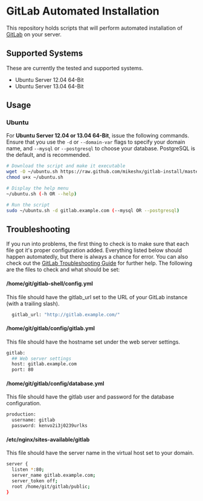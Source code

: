 # GitLab Automated Installation

This repository holds scripts that will perform automated installation of [GitLab](http://gitlab.org) on your server.

## Supported Systems

These are currently the tested and supported systems.

* Ubuntu Server 12.04 64-Bit
* Ubuntu Server 13.04 64-Bit

## Usage

### Ubuntu

For __Ubuntu Server 12.04 or 13.04 64-Bit__, issue the following commands. Ensure that you use the `-d` or `--domain-var` flags to specify your domain name, and `--mysql` or `--postgresql` to choose your database. PostgreSQL is the default, and is recommended.

```bash
# Download the script and make it executable
wget -O ~/ubuntu.sh https://raw.github.com/mikeshx/gitlab-install/master/ubuntu-server-12.04.sh
chmod u+x ~/ubuntu.sh

# Display the help menu
~/ubuntu.sh (-h OR --help)

# Run the script
sudo ~/ubuntu.sh -d gitlab.example.com (--mysql OR --postgresql)
```

## Troubleshooting

If you run into problems, the first thing to check is to make sure that each file got it's proper configuration added. Everything listed below should happen automatedly, but there is always a chance for error. You can also check out the [GitLab Troubleshooting Guide](https://github.com/gitlabhq/gitlab-public-wiki/wiki/Trouble-Shooting-Guide) for further help. The following are the files to check and what should be set:

#### /home/git/gitlab-shell/config.yml

This file should have the gitlab_url set to the URL of your GitLab instance (with a trailing slash).

```bash
  gitlab_url: "http://gitlab.example.com/"
```

#### /home/git/gitlab/config/gitlab.yml

This file should have the hostname set under the web server settings.

```bash
gitlab:
  ## Web server settings
  host: gitlab.example.com
  port: 80
```

#### /home/git/gitlab/config/database.yml

This file should have the gitlab user and password for the database configuration.

```bash
production:
  username: gitlab
  password: kenvo2i3j0239urlks
```

#### /etc/nginx/sites-available/gitlab

This file should have the server name in the virtual host set to your domain.

```bash
server {
  listen *:80;
  server_name gitlab.example.com;
  server_token off;
  root /home/git/gitlab/public;
}
```

